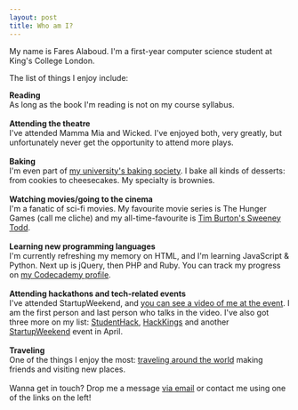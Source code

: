 ```yaml
---
layout: post
title: Who am I?
---
```


My name is Fares Alaboud. I'm a first-year computer science student at King's College London.

The list of things I enjoy include:

**Reading** <br/>
As long as the book I'm reading is not on my course syllabus.
<br/><br/>
**Attending the theatre** <br/>
I've attended Mamma Mia and Wicked. I've enjoyed both, very greatly, but unfortunately never get the opportunity to attend more plays.
<br/><br/>
**Baking** <br/>
I'm even part of [my university's baking society](https://www.facebook.com/KCLBakingSoc). I bake all kinds of desserts: from cookies to cheesecakes. My specialty is brownies.
<br/><br/>
**Watching movies/going to the cinema** <br/>
I'm a fanatic of sci-fi movies. My favourite movie series is The Hunger Games (call me cliche) and my all-time-favourite is [Tim Burton's Sweeney Todd](http://www.imdb.com/title/tt0408236/).
<br/><br/>
**Learning new programming languages** <br/>
I'm currently refreshing my memory on HTML, and I'm learning JavaScript & Python. Next up is jQuery, then PHP and Ruby. You can track my progress on [my Codecademy profile](http://www.codecademy.com/faresalaboud).
<br/><br/>
**Attending hackathons and tech-related events** <br/>
I've attended StartupWeekend, and [you can see a video of me at the event](http://www.youtube.com/watch?v=HdVVdknnxcA). I am the first person and last person who talks in the video. I've also got three more on my list: [StudentHack](http://studenthack.com), [HackKings](http://hackkings.org) and another [StartupWeekend](http://london.startupweekend.org) event in April.
<br/><br/>
**Traveling** <br/>
One of the things I enjoy the most: [traveling around the world](http://wolpy.com/faresalaboud/map) making friends and visiting new places.
<br/><br/>
Wanna get in touch? Drop me a message [via email](mailto:hi@faresalaboud.me) or contact me using one of the links on the left!